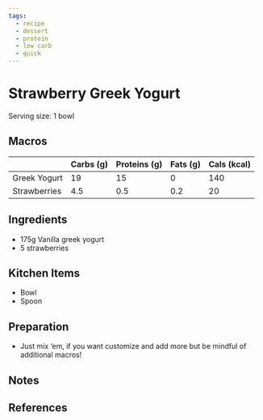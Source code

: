 ```yaml
---
tags:
  - recipe
  - dessert
  - protein
  - low carb
  - quick
---
```

# Strawberry Greek Yogurt

Serving size: 1 bowl

## Macros

|  | Carbs (g) | Proteins (g) | Fats (g) | Cals (kcal) |
| --- | --- | --- | --- | --- |
| Greek Yogurt | 19 | 15 | 0 | 140 |
| Strawberries | 4.5 | 0.5 | 0.2 | 20 |

## Ingredients

- 175g Vanilla greek yogurt
- 5 strawberries

## Kitchen Items

- Bowl
- Spoon

## Preparation

- Just mix ‘em, if you want customize and add more but be mindful of additional macros!

## Notes

## References
